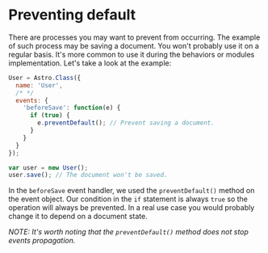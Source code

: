 # Preventing default

There are processes you may want to prevent from occurring. The example of such process may be saving a document. You won't probably use it on a regular basis. It's more common to use it during the behaviors or modules implementation. Let's take a look at the example:

```js
User = Astro.Class({
  name: 'User',
  /* */
  events: {
    'beforeSave': function(e) {
      if (true) {
        e.preventDefault(); // Prevent saving a document.
      }
    }
  }
});

var user = new User();
user.save(); // The document won't be saved.
```

In the `beforeSave` event handler, we used the `preventDefault()` method on the event object. Our condition in the `if` statement is always `true` so the operation will always be prevented. In a real use case you would probably change it to depend on a document state.

*NOTE: It's worth noting that the `preventDefault()` method does not stop events propagation.*